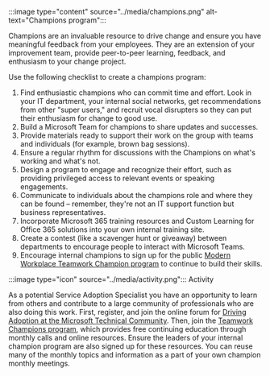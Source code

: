 :::image type="content" source="../media/champions.png" alt-text="Champions program":::

Champions are an invaluable resource to drive change and ensure you have meaningful feedback from your employees.  They are an extension of your improvement team, provide peer-to-peer learning, feedback, and enthusiasm to your change project.  

Use the following checklist to create a champions program:

1. Find enthusiastic champions who can commit time and effort.  Look in your IT department, your internal social networks, get recommendations from other "super users," and recruit vocal disrupters so they can put their enthusiasm for change to good use.
2. Build a Microsoft Team for champions to share updates and successes.
3. Provide materials ready to support their work on the group with teams and individuals (for example, brown bag sessions).
4. Ensure a regular rhythm for discussions with the Champions on what's working and what's not.
5. Design a program to engage and recognize their effort, such as providing privileged access to relevant events or speaking engagements.
6. Communicate to individuals about the champions role and where they can be found – remember, they're not an IT support function but business representatives.
7. Incorporate Microsoft 365 training resources and Custom Learning for Office 365 solutions into your own internal training site.
8. Create a contest (like a scavenger hunt or giveaway) between departments to encourage people to interact with Microsoft Teams.
9. Encourage internal champions to sign up for the public [Modern Workplace Teamwork Champion program](https://aka.ms/O365Champions) to continue to build their skills.

:::image type="icon" source="../media/activity.png"::: Activity

As a potential Service Adoption Specialist you have an opportunity to learn from others and contribute to a large community of professionals who are also doing this work. First, register, and join the online forum for [Driving Adoption at the Microsoft Technical Community](https://aka.ms/DriveAdoption). Then, join the [Teamwork Champions program](https://aka.ms/O365Champions), which provides free continuing education through monthly calls and online resources. Ensure the leaders of your internal champion program are also signed up for these resources. You can reuse many of the monthly topics and information as a part of your own champion monthly meetings.
